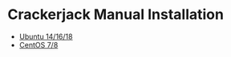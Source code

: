 # Crackerjack Manual Installation

* [Ubuntu 14/16/18](manual_installation_ubuntu.md)
* [CentOS 7/8](manual_installation_centos.md)
